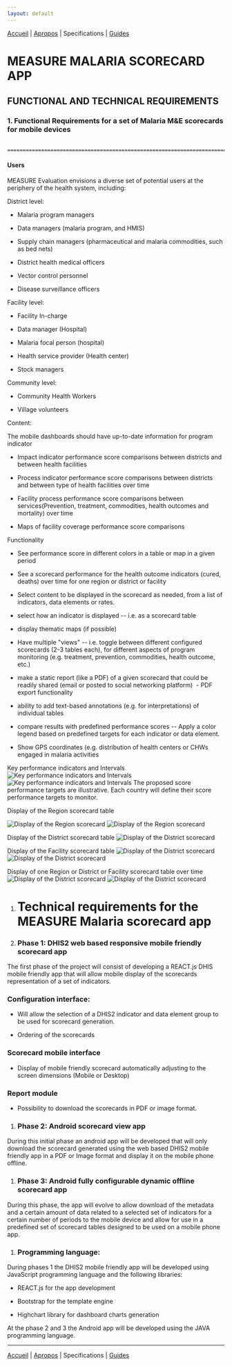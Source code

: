 ```yaml
---
layout: default
---
```

[Accueil](./index.md) | [Apropos](./about.md) | Specifications | [Guides](./userguide.md)


# MEASURE MALARIA SCORECARD APP

## FUNCTIONAL AND TECHNICAL REQUIREMENTS

### 1.  Functional Requirements for a set of Malaria M&E scorecards for mobile devices
        ==============================================================================

#### Users

MEASURE Evaluation envisions a diverse set of potential users at the periphery of the health system, including:

District level:

-   Malaria program managers

-   Data managers (malaria program, and HMIS)

-   Supply chain managers (pharmaceutical and malaria commodities, such as bed nets)

-   District health medical officers

-   Vector control personnel

-   Disease surveillance officers

Facility level:

-   Facility In-charge 

-   Data manager (Hospital) 

-   Malaria focal person (hospital) 

-   Health service provider (Health center)

-   Stock managers

Community level:

-   Community Health Workers

-   Village volunteers

Content: 

The mobile dashboards should have up-to-date information for program indicator

-   Impact indicator performance score comparisons between districts and between health facilities

-   Process indicator performance score comparisons between districts and between type of health facilities over time

-   Facility process performance score comparisons between services(Prevention, treatment, commodities, health outcomes and mortality) over time

-   Maps of facility coverage performance score comparisons 

Functionality

-   See performance score in different colors in a table or map in a given period

-   See a scorecard performance for the health outcome indicators (cured, deaths) over time for one region or district or facility

-   Select content to be displayed in the scorecard as needed, from a list of indicators, data elements or rates. 

-   select how an indicator is displayed -- i.e. as a scorecard table 

-   display thematic maps (if possible)

-   Have multiple "views" -- i.e. toggle between different configured scorecards (2-3 tables each), for different aspects of program monitoring (e.g. treatment, prevention, commodities, health outcome, etc.)

-   make a static report (like a PDF) of a given scorecard that could be readily shared (email or posted to social networking platform)  - PDF export functionality

-   ability to add text-based annotations (e.g. for interpretations) of individual tables

-   compare results with predefined performance scores -- Apply a color legend based on predefined targets for each indicator or data element.

-   Show GPS coordinates (e.g. distribution of health centers or CHWs engaged in malaria activities

Key performance indicators and Intervals
![Key performance indicators and Intervals](./assets/img/indtable1.png)
![Key performance indicators and Intervals](./assets/img/indtable1-1.png)
The proposed score performance targets are illustrative. Each country will define their score performance targets to monitor.

Display of the Region scorecard table

![Display of the Region scorecard](./assets/img/indtable2.png)
![Display of the Region scorecard](./assets/img/indtable3.png)


Display of the District scorecard table
![Display of the District scorecard](./assets/img/indtable4.png)

 Display of the Facility scorecard table
 ![Display of the District scorecard](./assets/img/indtable5.png)
 ![Display of the District scorecard](./assets/img/indtable6.png)

 Display of one Region or District or Facility scorecard table over time
![Display of the District scorecard](./assets/img/indtable7.png)
![Display of the District scorecard](./assets/img/indtable8.png)


1.  Technical requirements for the MEASURE Malaria scorecard app
    ============================================================

1.  ### Phase 1: DHIS2 web based responsive mobile friendly scorecard app

The first phase of the project will consist of developing a REACT.js DHIS mobile friendly app that will allow mobile display of the scorecards representation of a set of indicators.

### Configuration interface:

-   Will allow the selection of a DHIS2 indicator and data element group to be used for scorecard generation.

-   Ordering of the scorecards

### Scorecard mobile interface

-   Display of mobile friendly scorecard automatically adjusting to the screen dimensions (Mobile or Desktop)

### Report module

-   Possibility to download the scorecards in PDF or image format.

1.  ### Phase 2: Android scorecard view app 

During this initial phase an android app will be developed that will only download the scorecard generated using the web based DHIS2 mobile friendly app in a PDF or Image format and display it on the mobile phone offline.

1.  ### Phase 3: Android fully configurable dynamic offline scorecard app

During this phase, the app will evolve to allow download of the metadata and a certain amount of data related to a selected set of indicators for a certain number of periods to the mobile device and allow for use in a predefined set of scorecard tables designed to be used on a mobile phone app.

1.  ### Programming language:

During phases 1 the DHIS2 mobile friendly app will be developed using JavaScript programming language and the following libraries:

-   REACT.js for the app development

-   Bootstrap for the template engine

-   Highchart library for dashboard charts generation

At the phase 2 and 3 the Android app will be developed using the JAVA programming language.



* * *

 [Accueil](./index.md) | [Apropos](./about.md) | Specifications | [Guides](./userguide.md)
